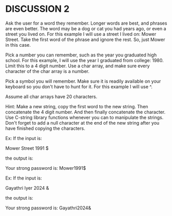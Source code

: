 # DISCUSSION 2

Ask the user for a word they remember. Longer words are best, and phrases are even better. The word may be a dog or cat you had years ago, or even a street you lived on. For this example I will use a street I lived on: Mower Street. Take the first word of the phrase and ignore the rest. So, just Mower in this case.

Pick a number you can remember, such as the year you graduated high school. For this example, I will use the year I graduated from college: 1980. Limit this to a 4 digit number. Use a char array, and make sure every character of the char array is a number.

Pick a symbol you will remember. Make sure it is readily available on your keyboard so you don't have to hunt for it. For this example I will use ^.

Assume all char arrays have 20 characters.

Hint: Make a new string, copy the first word to the new string. Then concatenate the 4 digit number. And then finally concatenate the character.&nbsp; Use C-string library functions whenever you can to manipulate the strings. Don't forget to add a null character at the end of the new string after you have finished copying the characters.


Ex: If the input is:

Mower Street
1991 
$


the output is:

Your strong password is: Mower1991$


Ex: If the input is:

Gayathri Iyer 
2024
&amp; 


the output is:

Your strong password is: Gayathri2024&amp;
